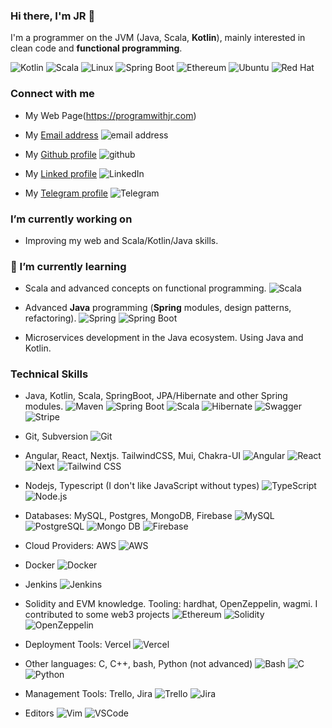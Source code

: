 ### Hi there, I'm JR 👋

I'm a programmer on the JVM (Java, Scala, **Kotlin**), mainly interested in clean code and **functional programming**.

![Kotlin](https://img.shields.io/badge/Kotlin-DC322F?style=plastic&logo=kotlin&logoColor=white)
![Scala](https://img.shields.io/badge/Scala-DC322F?style=plastic&logo=scala&logoColor=white)
![Linux](https://img.shields.io/badge/Linux-FCC624?style=plastic&logo=linux&logoColor=black)
![Spring Boot](https://img.shields.io/badge/Spring_Boot-F2F4F9?style=plastic&logo=spring-boot)
![Ethereum](https://img.shields.io/badge/Ethereum-3C3C3D?style=plastic&logo=Ethereum&logoColor=white)
![Ubuntu](https://img.shields.io/badge/Ubuntu-E95420?style=plastic&logo=ubuntu&logoColor=white)
![Red Hat](https://img.shields.io/badge/Red%20Hat-EE0000?style=plastic&logo=redhat&logoColor=white)

###  Connect with me

- My Web Page(https://programwithjr.com)
  
- My [Email address](mailto:jose.alonso.programmer@gmail.com)
![email address](https://img.shields.io/badge/Gmail-D14836?style=plastic&logo=gmail&logoColor=white)

- My [Github profile](https://github.com/josealonso/)
![github](https://img.shields.io/badge/GitHub-100000?style=plastic&logo=github&logoColor=white)

- My [Linked profile](https://www.linkedin.com/in/joseramonalonsotapia/) 
![LinkedIn](https://img.shields.io/badge/LinkedIn-0077B5?style=plastic&logo=linkedin&logoColor=white)

<!---- My [Twitter profile](https://twitter.com/WComplu)
![Twitter](https://img.shields.io/badge/Twitter-1DA1F2?style=plastic&logo=twitter&logoColor=white) --->

- My [Telegram profile](https://telegram.me/criptocomplu)
![Telegram](https://img.shields.io/badge/Telegram-2cb6e0?style=plastic&logo=telegram&logoColor=white)

  <!---  ![Twitter](https://img.shields.io/badge/twitter-%230077B5.svg?style=plastic&logo=twitter&logoColor=white) --->


<!--- [![Twitter URL](https://img.shields.io/twitter/url/https/twitter.com/WComplu.svg?style=social&label=Follow%20%40WComplu)](https://twitter.com/WComplu) --->


### I’m currently working on

- Improving my web and Scala/Kotlin/Java skills. 


### 🌱 I’m currently learning

- Scala and advanced concepts on functional programming.
![Scala](https://img.shields.io/badge/Scala-DC322F?style=plastic&logo=scala&logoColor=white)

- Advanced **Java** programming (**Spring** modules, design patterns, refactoring).
![Spring](https://img.shields.io/badge/Spring-6DB33F?style=plastic&logo=spring&logoColor=white)
![Spring Boot](https://img.shields.io/badge/Spring_Boot-F2F4F9?style=plastic&logo=spring-boot)

- Microservices development in the Java ecosystem. Using Java and Kotlin.

### Technical Skills

- Java, Kotlin, Scala, SpringBoot, JPA/Hibernate and other Spring modules.
![Maven](https://img.shields.io/badge/apache_maven-C71A36?style=plastic&logo=apachemaven&logoColor=white)
![Spring Boot](https://img.shields.io/badge/Spring_Boot-F2F4F9?style=plastic&logo=spring-boot)
![Scala](https://img.shields.io/badge/Scala-DC322F?style=plastic&logo=scala&logoColor=white)
![Hibernate](https://img.shields.io/badge/Hibernate-59666C?style=plastic&logo=Hibernate&logoColor=white)
![Swagger](https://img.shields.io/badge/Swagger-85EA2D?style=plastic&logo=Swagger&logoColor=white)
![Stripe](https://img.shields.io/badge/Stripe-626CD9?style=plastic&logo=Stripe&logoColor=white)
<!--- ![intellij-idea](https://img.shields.io/badge/IntelliJ_IDEA-000000.svg?style=plastic&logo=intellij-idea&logoColor=white) --->

- Git, Subversion ![Git](https://img.shields.io/badge/GIT-E44C30?style=plastic&logo=git&logoColor=white)
- Angular, React, Nextjs. TailwindCSS, Mui, Chakra-UI
![Angular](https://img.shields.io/badge/Angular-C3002F?style=plastic&logo=angular&logoColor=white)
![React](https://img.shields.io/badge/React-0AA1DD?style=plastic&logo=react&logoColor=white)
![Next](https://img.shields.io/badge/Next-141E27?style=plastic&logo=next.js&logoColor=white)
![Tailwind CSS](https://img.shields.io/badge/Tailwind_CSS-38B2AC?style=plastic&logo=tailwind-css&logoColor=white)

- Nodejs, Typescript (I don't like JavaScript without types) ![TypeScript](https://img.shields.io/badge/TypeScript-007ACC?style=plastic&logo=typescript&logoColor=white)
![Node.js](https://img.shields.io/badge/Node.js-339933?style=plastic&logo=nodedotjs&logoColor=white)

- Databases: MySQL, Postgres, MongoDB, Firebase
![MySQL](https://img.shields.io/badge/MySQL-005C84?style=plastic&logo=mysql&logoColor=white)
![PostgreSQL](https://img.shields.io/badge/PostgreSQL-316192?style=plastic&logo=postgresql&logoColor=white)
![Mongo DB](https://img.shields.io/badge/MongoDB-4EA94B?style=plastic&logo=mongodb&logoColor=white)
![Firebase](https://img.shields.io/badge/firebase-ffca28?style=plastic&logo=firebase&logoColor=black)

- Cloud Providers: AWS
![AWS](https://img.shields.io/badge/Amazon_AWS-FF9900?style=plastic&logo=amazonaws&logoColor=white)

- Docker ![Docker](https://img.shields.io/badge/Docker-2CA5E0?style=plastic&logo=docker&logoColor=white)

- Jenkins ![Jenkins](https://img.shields.io/badge/Jenkins-D24939?style=plastic&logo=Jenkins&logoColor=white)

- Solidity and EVM knowledge. Tooling: hardhat, OpenZeppelin, wagmi. I contributed to some web3 projects
![Ethereum](https://img.shields.io/badge/Ethereum-3C3C3D?style=plastic&logo=Ethereum&logoColor=white)
![Solidity](https://img.shields.io/badge/Solidity-e6e6e6?style=plastic&logo=solidity&logoColor=black)
![OpenZeppelin](https://img.shields.io/badge/OpenZeppelin-4E5EE4?logo=OpenZeppelin&logoColor=fff&style=plastic)

- Deployment Tools: Vercel
![Vercel](https://img.shields.io/badge/Vercel-000000?style=plastic&logo=vercel&logoColor=white)

- Other languages: C, C++, bash, Python (not advanced)
![Bash](https://img.shields.io/badge/GNU%20Bash-4EAA25?style=plastic&logo=GNU%20Bash&logoColor=white)
![C](https://img.shields.io/badge/C-00599C?style=plastic&logo=c&logoColor=white)
![Python](https://img.shields.io/badge/Python-FFD43B?style=plastic&logo=python&logoColor=blue)

- Management Tools: Trello, Jira
![Trello](https://img.shields.io/badge/Trello-0052CC?style=plastic&logo=trello&logoColor=white)
![Jira](https://img.shields.io/badge/Jira-0052CC?style=plastic&logo=Jira&logoColor=white)

- Editors
![Vim](https://img.shields.io/badge/VIM-%2311AB00.svg?&style=plastic&logo=vim&logoColor=white)
![VSCode](https://img.shields.io/badge/VSCode-0078D4?style=plastic&logo=visual%20studio%20code&logoColor=white)

<!-- ### Latest Blog Posts -->

<!--
**josealonso/josealonso** is a ✨ _special_ ✨ repository because its `README.md` (this file) appears on your GitHub profile.

Here are some ideas to get you started:

- 🔭 I’m currently working on ...
- 🌱 I’m currently learning ...
- 👯 I’m looking to collaborate on ...
- 🤔 I’m looking for help with ...
- 💬 Ask me about ...
- 📫 How to reach me: ...
- 😄 Pronouns: ...
- ⚡ Fun fact: ...
-->




